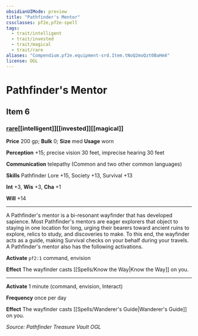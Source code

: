 ```yaml
---
obsidianUIMode: preview
title: "Pathfinder's Mentor"
cssclasses: pf2e,pf2e-spell
tags:
  - trait/intelligent
  - trait/invested
  - trait/magical
  - trait/rare
aliases: "Compendium.pf2e.equipment-srd.Item.tNoQ2moQzt0BaHm4"
license: OGL
---
```

# Pathfinder's Mentor
## Item 6
### [rare](rare "Rare Rarity Trait")[[intelligent]][[invested]][[magical]]


**Price** 200 gp; 
**Bulk** 0; **Size** med
**Usage** worn

**Perception** +15; precise vision 30 feet, imprecise hearing 30 feet

**Communication** telepathy (Common and two other common languages)

**Skills** Pathfinder Lore +15, Society +13, Survival +13

**Int** +3, **Wis** +3, **Cha** +1

**Will** +14

* * *

A Pathfinder's mentor is a bi-resonant wayfinder that has developed sapience. Most Pathfinder's mentors are eager explorers that object to staying in one location for long, urging their bearers toward ancient ruins to explore, relics to study, and discoveries to make. To this end, the wayfinder acts as a guide, making Survival checks on your behalf during your travels. A Pathfinder's mentor also has the following activations.

**Activate** `pf2:1` command, envision

**Effect** The wayfinder casts [[Spells/Know the Way|Know the Way]] on you.

* * *

**Activate** 1 minute (command, envision, Interact)

**Frequency** once per day

**Effect** The wayfinder casts [[Spells/Wanderer's Guide|Wanderer's Guide]] on you.

*Source: Pathfinder Treasure Vault*
*OGL*